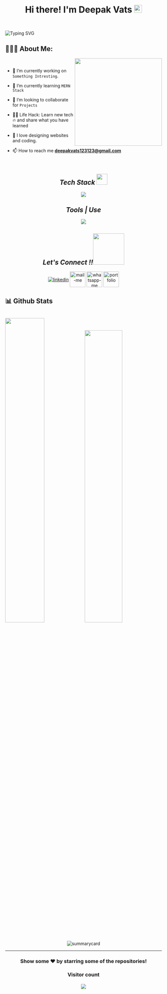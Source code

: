 
 <h1 align="center">Hi there! I'm Deepak Vats <img src="https://media.giphy.com/media/hvRJCLFzcasrR4ia7z/giphy.gif" width="25px"> </h1>
 <br>

 ![Typing SVG](https://readme-typing-svg.herokuapp.com?font=comfortaa&color=016EEA&size=24&width=500&lines=Currently+Learning+Full-Stack+Web+Development;Open-Source+Developer;Nice+to+meet+you...)
  <br>
   ## 👨🏻‍💻 About Me:

<img  src="https://www.wingstechsolutions.com/wp-content/uploads/2022/03/full-stack-development.gif" height="280px" align="right" />

  <br>

- 🔭 I’m currently working on `Something Intresting`.

- 🌱 I’m currently learning `MERN Stack`

- 👯 I’m looking to collaborate for `Projects`

- 👨‍💻 Life Hack: Learn new tech :fire: and share what you have learned 

- 💓 I love designing websites and coding.

- 📫 How to reach me **deepakvats123123@gmail.com**

<br>






<h2 align="center"><i>Tech Stack <img src="https://camo.githubusercontent.com/beb64ff21c883e318e4f5db5231c2ba4175705bea1c9249e82a41ab375db4f75/68747470733a2f2f6d65646961322e67697068792e636f6d2f6d656469612f51737347456d706b79454f684243623765312f67697068792e6769663f6369643d656366303565343761306e336769316266716e74716d6f62386739616964316f796a327772336473336d67373030626c267269643d67697068792e676966" width="35"/></i></h2>
<p align="center">
  <a>
    <img src="https://skillicons.dev/icons?i=html,css,js,react,redux,bootstrap,express,mongodb,nodejs," />
  </a>
</p>


<!-- <img src="" alt="" /> -->
<h2 align="center"><i>Tools | Use</i></h2>
<p align="center">
  <a>
    <img src="https://skillicons.dev/icons?i=bash,codepen,firebase,git,github,heroku,netlify,powershell,vscode,visualstudio," />
  </a>
</p>



<h2 align="center"><i>Let's Connect !!<img src="https://raw.githubusercontent.com/ShahriarShafin/ShahriarShafin/main/Assets/handshake.gif" width="100" /></i></h2>

<p align="center">
  <a href="https://www.linkedin.com/in/deepak-vats-profile" target="blank"><img align="center" src="https://skillicons.dev/icons?i=linkedin" alt="linkedin" /></a>
  <a title="deepakvats123123@gmail.com" href="mailto:deepakvats123123@gmail.com" target="blank"><img align="center"  src="https://cdn-icons-png.flaticon.com/128/888/888853.png"  width="50px"   alt="mail-me" /></a>
  <a href="https://wa.me/8979405953" target="blank"><img align="center" src="https://cdn-icons-png.flaticon.com/128/733/733585.png" width="50px"  alt="whatsapp-me" /></a>
  <a href="https://deepak-vats-portfolio.netlify.app/" target="_blank"><img align="center" src="https://user-images.githubusercontent.com/107247913/185736439-402f6025-1e63-4eb3-b770-aacd5e4b1386.png"  width="50px" alt="portfolio" /></a>
    <!-- <a href="#" target="_blank"><img align="center" src="https://skillicons.dev/icons?i=twitter"  alt="portfolio" /></a> -->
</p>



<h2>📊 Github Stats</h2>
<br/>

<div>
  <img width="50%" src="https://github-readme-stats.vercel.app/api?username=deepakvats123&show_icons=true&theme=dark" />
  <img width="49%" src="https://github-readme-stats.vercel.app/api/top-langs/?username=deepakvats123&layout=compact&theme=dark" />
</div>
<!--  <br />
<img src="https://activity-graph.herokuapp.com/graph?username=Hardeep317&theme=react-dark" alt="activitygraph&theme=dark" />  -->
<br />
<!-- <p align="center"><img src="https://github-readme-streak-stats.herokuapp.com/?user=deepakvats123&theme=dark" alt=""/></p> -->
<p align="center" ><img src="https://github-profile-trophy.vercel.app/?username=deepakvats123&theme=dark" alt=""/> </p>
<p align="center"><img src="https://github-profile-summary-cards.vercel.app/api/cards/profile-details?username=deepakvats123&theme=vue" alt="summarycard"/> </p>
<hr />
<h3 align="center">
 Show some ❤️ by starring some of the repositories!
</h3>
<!-- <br> -->
<h3 align="center"> 
  Visitor count <br> <br>
  <img src="https://profile-counter.glitch.me/deepakvats123/count.svg" />
</h3>
